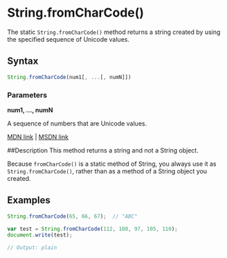# String.fromCharCode()
The static `String.fromCharCode()` method returns a string created by using the specified sequence of Unicode values.

## Syntax
```js
String.fromCharCode(num1[, ...[, numN]])
```

### Parameters


**num1, ..., numN**

A sequence of numbers that are Unicode values. 

[MDN link](https://developer.mozilla.org/en-US/docs/Web/JavaScript/Reference/Global_Objects/String/fromCharCode) | [MSDN link](https://msdn.microsoft.com/en-us/LIBRary/wb4w0k66%28v=vs.94%29.aspx)


##Description
This method returns a string and not a String object.

Because `fromCharCode()` is a static method of String, you always use it as `String.fromCharCode()`, rather than as a method of a String object you created.

## Examples

```js
String.fromCharCode(65, 66, 67);  // "ABC"
```

```js
var test = String.fromCharCode(112, 108, 97, 105, 110);
document.write(test);

// Output: plain
```
